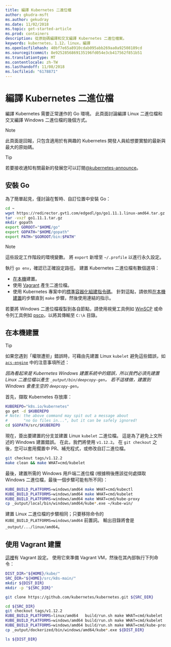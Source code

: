 ```yaml
---
title: 編譯 Kubernetes 二進位檔
author: gkudra-msft
ms.author: gekudray
ms.date: 11/02/2018
ms.topic: get-started-article
ms.prod: containers
description: 從原始碼編譯和交叉編譯 Kubernetes 二進位檔案。
keywords: kubernetes，1.12，linux，編譯
ms.openlocfilehash: 40bf7e65a8910cdab095abb269aa0a92508189cd
ms.sourcegitcommit: 8e9252856869135196fd054e3cb417562f851b51
ms.translationtype: MT
ms.contentlocale: zh-TW
ms.lasthandoff: 11/08/2018
ms.locfileid: "6178871"
---
```

# <a name="compiling-kubernetes-binaries"></a>編譯 Kubernetes 二進位檔 #
編譯 Kubernetes 需要正常運作的 Go 環境。 此頁面討論編譯 Linux 二進位檔和交叉編譯 Windows 二進位檔的幾個方式。
> [!NOTE] 
> 此頁面是回報，只包含適用於有興趣的 Kubernetes 開發人員給想要實驗的最新與最大的原始碼。

> [!tip]
> 若要接收通知有關最新的發展您可以訂閱[@kubernetes-announce](https://groups.google.com/forum/#!forum/kubernetes-announce)。

## <a name="installing-go"></a>安裝 Go ##
為了簡單起見，僅討論在暫時、自訂位置中安裝 Go：

```bash
cd ~
wget https://redirector.gvt1.com/edgedl/go/go1.11.1.linux-amd64.tar.gz -O go1.11.1.tar.gz
tar -vxzf go1.11.1.tar.gz
mkdir gopath
export GOROOT="$HOME/go"
export GOPATH="$HOME/gopath"
export PATH="$GOROOT/bin:$PATH"
```

> [!Note]  
> 這些設定工作階段的環境變數。 將 `export` 新增至 `~/.profile` 以進行永久設定。

執行 `go env`，確認已正確設定路徑。 建置 Kubernetes 二進位檔有數個選項：

  - [在本機](#build-locally)建置。
  - 使用 [Vagrant](#build-with-vagrant) 產生二進位檔。
  - 使用 Kubernetes 專案中的[標準容器化組建指令碼](https://github.com/kubernetes/kubernetes/tree/master/build#key-scripts)。 針對這點，請依照[在本機建置](#build-locally)的步驟直到 `make` 步驟，然後使用連結的指示。

若要將 Windows 二進位檔複製到各自節點，請使用視覺工具例如 [WinSCP](https://winscp.net/eng/download.php) 或命令列工具例如 [pscp](https://www.chiark.greenend.org.uk/~sgtatham/putty/latest.html)，以將其傳輸至 `C:\k` 目錄。


## <a name="building-locally"></a>在本機建置 ##
> [!Tip]  
> 如果您遇到「權限遭拒」錯誤時，可藉由先建置 Linux `kubelet` 避免這些錯誤，如 [`acs-engine`](https://github.com/Azure/acs-engine/blob/master/scripts/build-windows-k8s.sh#L176) 中的注意事項所述：
>  
> _因為看起來是 Kubernetes Windows 建置系統中的錯誤，所以我們必須先建置 Linux 二進位檔以產生 `_output/bin/deepcopy-gen`。 若不這樣做，建置到 Windows 會產生空的 `deepcopy-gen`。_

首先，擷取 Kubernetes 存放庫：

```bash
KUBEREPO="k8s.io/kubernetes"
go get -d $KUBEREPO
# Note: the above command may spit out a message about 
#       "no Go files in...", but it can be safely ignored!
cd $GOPATH/src/$KUBEREPO
```

現在，簽出要建置的分支並建置 Linux `kubelet` 二進位檔。 這是為了避免上文所述的 Windows 建置錯誤。 在此，我們將使用 `v1.12.2`。 在 `git checkout` 之後，您可以套用擱置中 PR、補充程式，或修改自訂二進位檔。

```bash
git checkout tags/v1.12.2
make clean && make WHAT=cmd/kubelet
```

最後，建置所需的 Windows 用戶端二進位檔 (根據稍後應該從何處擷取 Windows 二進位檔，最後一個步驟可能有所不同)：

```bash
KUBE_BUILD_PLATFORMS=windows/amd64 make WHAT=cmd/kubectl
KUBE_BUILD_PLATFORMS=windows/amd64 make WHAT=cmd/kubelet
KUBE_BUILD_PLATFORMS=windows/amd64 make WHAT=cmd/kube-proxy
cp _output/local/bin/windows/amd64/kube*.exe ~/kube-win/
```

建置 Linux 二進位檔的步驟相同；只要移除命令的 `KUBE_BUILD_PLATFORMS=windows/amd64` 前置詞。 輸出目錄將會是 `_output/.../linux/amd64`。


## <a name="build-with-vagrant"></a>使用 Vagrant 建置 ##
[這裡](https://github.com/Microsoft/SDN/tree/master/Kubernetes/linux/vagrant)有 Vagrant 設定。 使用它來準備 Vagrant VM，然後在其內部執行下列命令：

```bash
DIST_DIR="${HOME}/kube/"
SRC_DIR="${HOME}/src/k8s-main/"
mkdir ${DIST_DIR}
mkdir -p "${SRC_DIR}"

git clone https://github.com/kubernetes/kubernetes.git ${SRC_DIR}

cd ${SRC_DIR}
git checkout tags/v1.12.2
KUBE_BUILD_PLATFORMS=linux/amd64   build/run.sh make WHAT=cmd/kubelet
KUBE_BUILD_PLATFORMS=windows/amd64 build/run.sh make WHAT=cmd/kubelet 
KUBE_BUILD_PLATFORMS=windows/amd64 build/run.sh make WHAT=cmd/kube-proxy 
cp _output/dockerized/bin/windows/amd64/kube*.exe ${DIST_DIR}

ls ${DIST_DIR}
```

